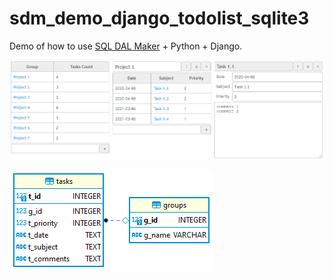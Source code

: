 # sdm_demo_django_todolist_sqlite3
Demo of how to use [SQL DAL Maker](https://github.com/panedrone/sqldalmaker) + Python + Django.

![demo-go.png](demo-go.png)

![erd.png](erd.png)

